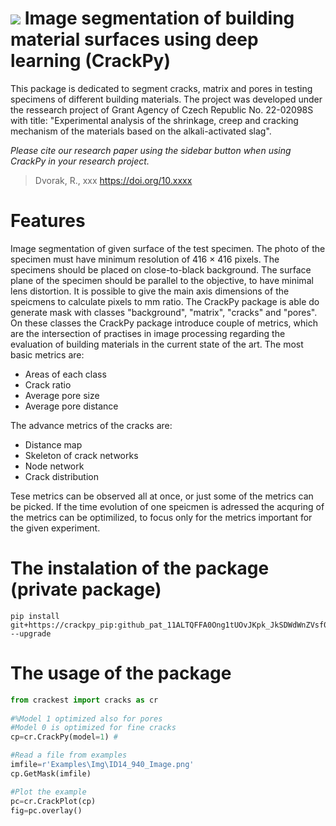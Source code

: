 ![](https://github.com/Rievil/CrackPy/blob/main/Examples/Plots/Example.png)
Image segmentation of building material surfaces using deep learning (CrackPy)
=================================================================

This package is dedicated to segment cracks, matrix and pores in testing specimens of different building materials. The project was developed under the ressearch project of Grant Agency of Czech Republic No. 22-02098S with title: "Experimental analysis of the shrinkage, creep and cracking mechanism of the materials based on the alkali-activated slag".

_Please cite our research paper using the sidebar button when using CrackPy in your research project._
> Dvorak, R., xxx https://doi.org/10.xxxx

Features
============================
Image segmentation of given surface of the test specimen. The photo of the specimen must have minimum resolution of 416 $\times$ 416 pixels.
The specimens should be placed on close-to-black background. The surface plane of the specimen should be parallel to the objective, to have minimal lens distortion. It is possible to give the main axis dimensions of the speicmens to calculate pixels to mm ratio.
The CrackPy package is able do generate mask with classes "background", "matrix", "cracks" and "pores". On these classes the CrackPy package introduce couple of metrics, which are the intersection of practises in image processing regarding the evaluation of building materials in the current state of the art. The most basic metrics are:
- Areas of each class
- Crack ratio
- Average pore size
- Average pore distance

The advance metrics of the cracks are:
- Distance map
- Skeleton of crack networks
- Node network
- Crack distribution

Tese metrics can be observed all at once, or just some of the metrics can be picked. If the time evolution of one speicmen is adressed the acquring of the metrics can be optimilized, to focus only for the metrics important for the given experiment.

The instalation of the package (private package)
============================
```
pip install git+https://crackpy_pip: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@github.com/Rievil/CrackPy --upgrade

```

The usage of the package 
=============================

```Python
from crackest import cracks as cr
 
#%Model 1 optimized also for pores
#Model 0 is optimized for fine cracks
cp=cr.CrackPy(model=1) #

#Read a file from examples
imfile=r'Examples\Img\ID14_940_Image.png' 
cp.GetMask(imfile)

#Plot the example
pc=cr.CrackPlot(cp)
fig=pc.overlay()
```


